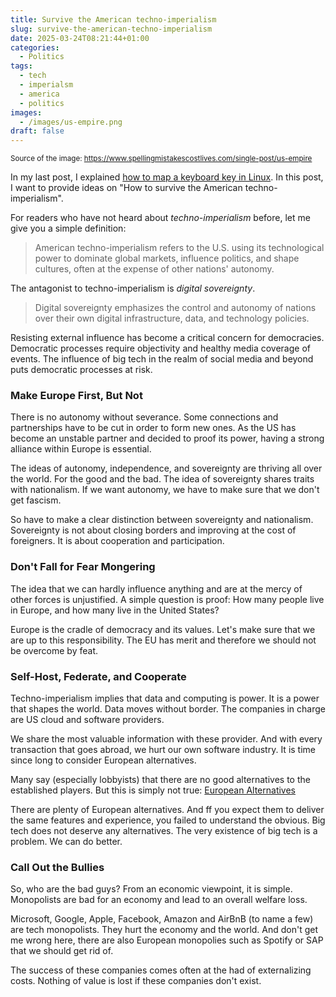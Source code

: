 ```yaml
---
title: Survive the American techno-imperialism
slug: survive-the-american-techno-imperialism
date: 2025-03-24T08:21:44+01:00
categories:
  - Politics
tags:
  - tech
  - imperialsm
  - america
  - politics
images:
  - /images/us-empire.png
draft: false
---
```

<small>Source of the image: <https://www.spellingmistakescostlives.com/single-post/us-empire></small>

In my last post, I explained [how to map a keyboard key in Linux](/2025/02/24/map-keyboard-key/). In this post, I want to provide ideas on "How to survive the American techno-imperialism".

<!--more-->

For readers who have not heard about *techno-imperialism* before, let me give you a simple definition:

> American techno-imperialism refers to the U.S. using its technological power to dominate global markets, influence politics, and shape cultures, often at the expense of other nations' autonomy.

The antagonist to techno-imperialism is *digital sovereignty*.

> Digital sovereignty emphasizes the control and autonomy of nations over their own digital infrastructure, data, and technology policies.

Resisting external influence has become a critical concern for democracies. Democratic processes require objectivity and healthy media coverage of events. The influence of big tech in the realm of social media and beyond puts democratic processes at risk.

### Make Europe First, But Not

There is no autonomy without severance. Some connections and partnerships have to be cut in order to form new ones. As the US has become an unstable partner and decided to proof its power, having a strong alliance within Europe is essential.

The ideas of autonomy, independence, and sovereignty are thriving all over the world. For the good and the bad. The idea of sovereignty shares traits with nationalism. If we want autonomy, we have to make sure that we don't get fascism.

So have to make a clear distinction between sovereignty and nationalism. Sovereignty is not about closing borders and improving at the cost of foreigners. It is about cooperation and participation.

### Don't Fall for Fear Mongering

The idea that we can hardly influence anything and are at the mercy of other forces is unjustified. A simple question is proof: How many people live in Europe, and how many live in the United States?

Europe is the cradle of democracy and its values. Let's make sure that we are up to this responsibility. The EU has merit and therefore we should not be overcome by feat.

### Self-Host, Federate, and Cooperate

Techno-imperialism implies that data and computing is power. It is a power that shapes the world. Data moves without border. The companies in charge are US cloud and software providers.

We share the most valuable information with these provider. And with every transaction that goes abroad, we hurt our own software industry. It is time since long to consider European alternatives.

Many say (especially lobbyists) that there are no good alternatives to the established players. But this is simply not true: [European Alternatives](https://european-alternatives.eu/)

There are plenty of European alternatives. And ff you expect them to deliver the same features and experience, you failed to understand the obvious. Big tech does not deserve any alternatives. The very existence of big tech is a problem. We can do better.

### Call Out the Bullies

So, who are the bad guys? From an economic viewpoint, it is simple. Monopolists are bad for an economy and lead to an overall welfare loss.

Microsoft, Google, Apple, Facebook, Amazon and AirBnB (to name a few) are tech monopolists. They hurt the economy and the world. And don't get me wrong here, there are also European monopolies such as Spotify or SAP that we should get rid of.

The success of these companies comes often at the had of externalizing costs. Nothing of value is lost if these companies don't exist.
